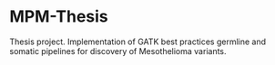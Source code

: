 # MPM-Thesis
Thesis project. Implementation of GATK best practices germline and somatic pipelines for discovery of Mesothelioma variants.
